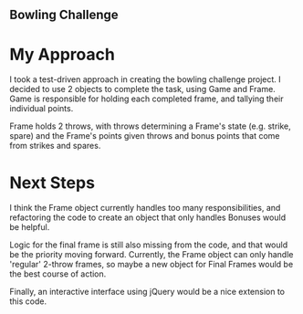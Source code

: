 ## Bowling Challenge

# My Approach

I took a test-driven approach in creating the bowling challenge project. I decided to use 2 objects to complete the task, using Game and Frame. Game is responsible for holding each completed frame, and tallying their individual points.

Frame holds 2 throws, with throws determining a Frame's state (e.g. strike, spare) and the Frame's points given throws and bonus points that come from strikes and spares.

# Next Steps

I think the Frame object currently handles too many responsibilities, and refactoring the code to create an object that only handles Bonuses would be helpful.

Logic for the final frame is still also missing from the code, and that would be the priority moving forward. Currently, the Frame object can only handle 'regular' 2-throw frames, so maybe a new object for Final Frames would be the best course of action.

Finally, an interactive interface using jQuery would be a nice extension to this code.
